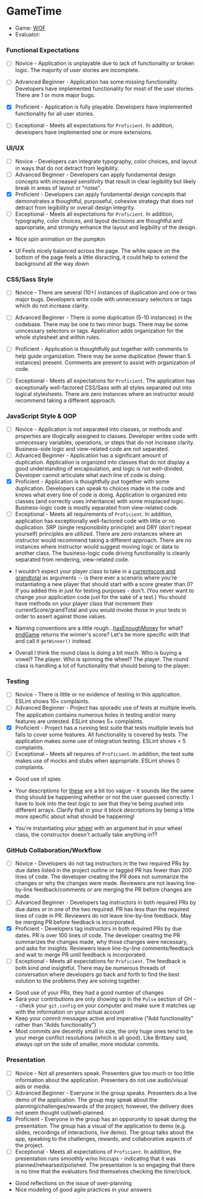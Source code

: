 # GameTime
* Game: [WOF](https://github.com/ec-myers/wheel-of-death/)
* Evaluator:

### Functional Expectations

* [ ] Novice - Application is unplayable due to lack of functionality or broken logic. The majority of user stories are incomplete.
* [ ] Advanced Beginner - Application has some missing functionality. Developers have implemented functionality for most of the user stories. There are 1 or more major bugs.
* [x] Proficient - Application is fully playable. Developers have implemented functionality for all user stories.
* [ ] Exceptional - Meets all expectations for `Proficient`. In addition, developers have implemented one or more extensions.


### UI/UX

* [ ] Novice - Developers can integrate typography, color choices, and layout in ways that do not detract from legibility.
* [ ] Advanced Beginner - Developers can apply fundamental design concepts with increased sensitivity that result in clear legibility but likely break in areas of layout or “noise”.
* [x] Proficient - Developers can apply fundamental design concepts that demonstrates a thoughtful, purposeful, cohesive strategy that does not detract from legibility or overall design integrity.
* [ ] Exceptional - Meets all expectations for `Proficient`. In addition, typography, color choices, and layout decisions are thoughtful and appropriate, and strongly enhance the layout and legibility of the design.

- Nice spin animation on the pumpkin

- UI Feels nicely balanced across the page. The white space on the bottom of the page feels a little disracting, it could help to extend the background all the way down 

### CSS/Sass Style

* [ ] Novice - There are several (10+) instances of duplication and one or two major bugs. Developers write code with unnecessary selectors or tags which do not increase clarity.
* [ ] Advanced Beginner - There is some duplication (5-10 instances) in the codebase. There may be one to two minor bugs. There may be some unncessary selectors or tags. Application adds organization for the whole stylesheet and within rules.
* [ ] Proficient - Application is thoughtfully put together with comments to help guide organization. There may be some duplication (fewer than 5 instances) present. Comments are present to assist with organization of code.
* [ ] Exceptional - Meets all expectations for `Proficient`. The application has exceptionally well-factored CSS/Sass with all styles separated out into logical stylesheets. There are zero instances where an instructor would recommend taking a different approach.


### JavaScript Style & OOP

* [ ] Novice - Application is not separated into classes, or methods and properties are illogically assigned to classes. Developer writes code with unnecessary variables, operations, or steps that do not increase clarity. Business-side logic and view-related code are not separated.
* [ ] Advanced Beginner - Application has a significant amount of duplication. Application is organized into classes that do not display a good understanding of encapsulation, and logic is not well-divided. Developer cannot articulate what each line of code is doing. 
* [x] Proficient - Application is thoughtfully put together with some duplication. Developers can speak to choices made in the code and knows what every line of code is doing. Application is organized into classes (and correctly uses inheritance) with some misplaced logic. Business-logic code is mostly separated from view-related code. 
* [ ] Exceptional - Meets all requirements of `Proficient`. In addition, application has exceptionally well-factored code with little or no duplication. SRP (single responsibility principle) and DRY (don't repeat yourself) principles are utilized. There are _zero_ instances where an instructor would recommend taking a different approach. There are no instances where instructor would suggest moving logic or data to another class. The business-logic code driving functionality is cleanly separated from rendering, view-related code.

* I wouldn't expect your player class to take in a [currentscore and grandtotal](https://github.com/ec-myers/wheel-of-death/blob/master/src/Player.js#L6) as arguments -- is there ever a scenario where you're instantiating a new player that should start with a score greater than 0? If you added this in just for testing purposes - don't. (You never want to change your application code just for the sake of a test.) You should have methods on your player class that increment their currentScore/grandTotal and you would invoke those in your tests in order to assert against those values. 

* Naming conventions are a little rough...[hasEnoughMoney](https://github.com/ec-myers/wheel-of-death/blob/master/src/Player.js#L13) for what? [endGame](https://github.com/ec-myers/wheel-of-death/blob/master/src/Game.js#L72) returns the winner's score? Let's be more specific with that and call it `getWinner()` instead.

* Overall I think the round class is doing a bit much. Who is buying a vowel? The player. Who is spinning the wheel? The player. The round class is handling a lot of functionality that should belong to the player.

### Testing

* [ ] Novice - There is little or no evidence of testing in this application. ESLint shows 10+ complaints.
* [ ] Advanced Beginner - Project has sporadic use of tests at multiple levels. The application contains numerous holes in testing and/or many features are untested. ESLint shows 5+ complaints.
* [x] Proficient - Project has a running test suite that tests multiple levels but fails to cover some features. All functionality is covered by tests. The application makes some use of integration testing. ESLint shows < 5 complaints.
* [ ] Exceptional - Meets all requires of `Proficient`. In addition, the test suite makes use of mocks and stubs when appropriate. ESLint shows 0 complaints.

* Good use of spies

* Your descriptions for [these](https://github.com/ec-myers/wheel-of-death/blob/master/test/round-test.js#L78-L87) are a bit too vague - it sounds like the same thing should be happening whether or not the user guessed correctly. I have to look into the test logic to see that they're being pushed into different arrays. Clarify that in your it block descriptions by being a little more specific about what should be happening!

* You're instantiating your [wheel](https://github.com/ec-myers/wheel-of-death/blob/master/test/wheel-test.js#L10-L35) with an argument but in your wheel class, the constructor doesn't actually take anything in??

### GitHub Collaboration/Workflow

* [ ] Novice - Developers do not tag instructors in the two required PRs by due dates listed in the project outline or tagged PR has fewer than 200 lines of code. The developer creating the PR does not summarize the changes or why the changes were made. Reviewers are not leaving line-by-line feedback/comments _or_ are merging the PR before changes are made.
* [ ] Advanced Beginner - Developers tag instructors in both required PRs by due dates _or_ in one of the two required. PR has less than the required lines of code in PR. Reviewers do not leave line-by-line feedback. May be merging PR before feedback is incorporated.
* [x] Proficient - Developers tag instructors in both required PRs by due dates. PR is over 100 lines of code. The developer creating the PR summarizes the changes made, why those changes were necessary, and asks for insights. Reviewers leave line-by-line comments/feedback and wait to merge PR until feedback is incorporated.
* [ ] Exceptional - Meets all expectations for `Proficient`. The feedback is both kind _and_ insightful. There may be numerous threads of conversation where developers go back and forth to find the best solution to the problems they are solving together.

- Good use of your PRs, they had a good number of changes
- Sara your contributions are only showing up in the `Pulse` section of GH -- check your `git.config` on your computer and make sure it matches up with the information on your actual account 
- Keep your commit messages active and imperative ("Add functionality" rather than "Adds functionality")
- Most commits are decently small in size, the only huge ones tend to be your merge conflict resolutions (which is all good). Like Brittany said, always opt on the side of smaller, more modular commits.

### Presentation

* [ ] Novice - Not all presenters speak. Presenters give too much or too little information about the application. Presenters do not use audio/visual aids or media.
* [ ] Advanced Beginner - Everyone in the group speaks. Presenters do a live demo of the application. The group may speak about the planning/challenges/rewards of the project; however, the delivery does not seem thought out/well-planned. 
* [x] Proficient - Everyone in the group has an opporunity to speak during the presentation. The group has a visual of the application to demo (e.g. slides, recordings of interactions, live demo). The group talks about the app, speaking to the challenges, rewards, and collaborative aspects of the project.
* [ ] Exceptional - Meets all expectations of `Proficient`. In addition, the presentation runs smoothly w/no hiccups - indicating that it was planned/rehearsed/polished. The presentation is so engaging that there is no time that the evaluators find themselves checking the time/clock.

- Good reflections on the issue of over-planning 
- Nice modeling of good agile practices in your answers
